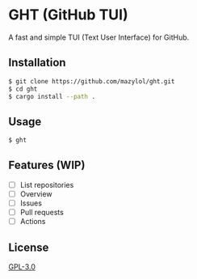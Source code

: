 # GHT (**G**it**H**ub **T**UI)
A fast and simple TUI (Text User Interface) for GitHub.

## Installation
```bash
$ git clone https://github.com/mazylol/ght.git
$ cd ght
$ cargo install --path .
```

## Usage
```bash
$ ght
```

## Features (WIP)
- [ ] List repositories
- [ ] Overview
- [ ] Issues
- [ ] Pull requests
- [ ] Actions

## License
[GPL-3.0](https://www.gnu.org/licenses/gpl-3.0.en.html)